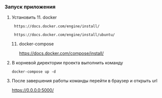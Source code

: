 ###  Запуск приложения
1. Установить 
    11. docker
    
        https://docs.docker.com/engine/install/

        https://docs.docker.com/engine/install/ubuntu/

    11. docker-compose
        
        https://docs.docker.com/compose/install/
1. В корневой директории проекта выполнить команду
    
    ```
   docker-compose up -d
   ```
   
1. После завершения работы команды перейти в браузер и открыть url

    https://0.0.0.0:5000/ 